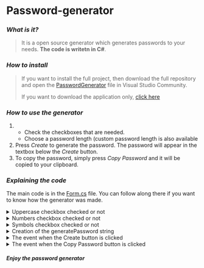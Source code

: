 # Password-generator

### *What is it?*
> It is a open source generator which generates passwords to your needs. **The code is writetn in C#**.

### *How to install*
> If you want to install the full project, then download the full repository and open the [PasswordGenerator](https://github.com/iLoveBread-Code/Password-generator/blob/main/PasswordGenerator.sln) file in Visual Studio Community.
> 
> If you want to download the application only, [click here](https://github.com/iLoveBread-Code/Password-generator/raw/main/PasswordGenerator/bin/Release/PasswordGenerator.exe)

### *How to use the generator*
1. * Check the checkboxes that are needed.
   * Choose a password length (custom password length is also available
2. Press *Create* to generate the password. The password will appear in the textbox below the *Create* button.
3. To copy the password, simply press *Copy Password* and it will be copied to your clipboard.

### *Explaining the code*
The main code is in the [Form.cs](https://github.com/iLoveBread-Code/Password-generator/blob/main/PasswordGenerator/Form1.cs) file. You can follow along there if you want to know how the generator was made.

<details closed><summary>Uppercase checkbox checked or not</summary>

```csharp
private void chbxUpper_CheckedChanged(object sender, EventArgs e)
{
    if(chbxUpper.Checked == true)
    {
        addUpperCase = true;
    }
    else if (chbxUpper.Checked == false)
    {
        addUpperCase = false;
    }
}
```

</details>

<details><summary>Numbers checkbox checked or not</summary>

```csharp
private void chbxNumbers_CheckedChanged(object sender, EventArgs e)
{
    if (chbxNumbers.Checked == true)
    {
        addNumbers = true;
    }
    else if (chbxNumbers.Checked == false)
    {
        addNumbers = false;
    }
}
```

</details>

<details><summary>Symbols checkbox checked or not</summary>

```csharp
private void chbxSpecial_CheckedChanged(object sender, EventArgs e)
{
    if (chbxSpecial.Checked == true)
    {
        addSymbols = true;
    }
    else if (chbxSpecial.Checked == false)
    {
        addSymbols = false;
    }
}
```

</details>

<details><summary>Creation of the generatePassword string</summary>

```csharp
static string generatePassword(int length)
{
    // Base string for the valid characters.
    validChars = "abcdefghijklmnopqrstuvwxyz";
    // Check what checkboxes are ticked and addd the belonging characters to the base string.
    if (addUpperCase == true)
    {
        validChars +="ABCDEFGHIJKLMNOPQRSTUVWXYZ";
    }
    if (addNumbers == true)
    {
        validChars += "1234567890";
    }
    if (addSymbols == true)
    {
        validChars += "?!@#$%^&*";
    }

    // Generate the password using a randomizer that takes a random character from the validChars string.
    StringBuilder res = new StringBuilder();
    Random rnd = new Random();
    while (0 < length--)
    {
        res.Append(validChars[rnd.Next(validChars.Length)]);
    }
    return res.ToString();
}
```

</details>

<details><summary>The event when the Create button is clicked</summary>

```csharp
private void btnCreate_Click_1(object sender, EventArgs e)
{
    try
    {
        // Password length.
        int length = Convert.ToInt32(cbxAmount.Text);

        // Generate the password string.
        pass = generatePassword(length);

        // Show password in application.
        txtPassword.Text = pass;
    }
    catch (Exception)
    {
        MessageBox.Show("Please select a password length.", "Error", MessageBoxButtons.OK, MessageBoxIcon.Error);
    }
}
```

</details>

<details><summary>The event when the Copy Password button is clicked</summary>

```csharp
private void btnCopy_Click(object sender, EventArgs e)
{
    try
    {
        // Copies the password to your clipboard and tells the user that it copied the password.
        Clipboard.SetText(txtPassword.Text);
        MessageBox.Show("Text copied.", "Success", MessageBoxButtons.OK, MessageBoxIcon.Information);
    }
    catch (Exception)
    {
        // Gives a MessageBox that there is nothing to copy in the textbox.
        MessageBox.Show("There is nothing to copy.", "Error", MessageBoxButtons.OK, MessageBoxIcon.Error);
    }
}
```

</details>

#### *Enjoy the password generator*
